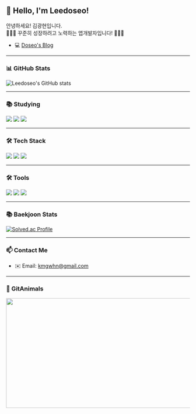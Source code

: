 ## 👋 Hello, I'm Leedoseo!

안녕하세요! 김광현입니다.  
👨🏻‍💻 꾸준히 성장하려고 노력하는 앱개발자입니다! 👨🏻‍💻  
- 💻 [Doseo's Blog](https://leedoseo.tistory.com/)

---

### 📊 GitHub Stats
![Leedoseo's GitHub stats](https://github-readme-stats.vercel.app/api?username=Leedoseo&show_icons=true&theme=radical)

---

### 📚 Studying
<p>
  <img src="https://img.shields.io/badge/Swift-F05138?style=flat&logo=swift&logoColor=white"/>
  <img src="https://img.shields.io/badge/Flutter-02569B?style=flat&logo=flutter&logoColor=white"/>
  <img src="https://img.shields.io/badge/Firebase-FFCA28?style=flat&logo=firebase&logoColor=black"/>
</p>

---

### 🛠️ Tech Stack
<p>
  <img src="https://img.shields.io/badge/Swift-F05138?style=flat&logo=swift&logoColor=white"/>
  <img src="https://img.shields.io/badge/Flutter-02569B?style=flat&logo=flutter&logoColor=white"/>
  <img src="https://img.shields.io/badge/Firebase-FFCA28?style=flat&logo=firebase&logoColor=black"/>
 
</p>

---

### 🛠️ Tools
<p>
  <img src="https://img.shields.io/badge/Notion-000000?style=flat&logo=notion&logoColor=white"/>
  <img src="https://img.shields.io/badge/Figma-F24E1E?style=flat&logo=figma&logoColor=white"/>
  <img src="https://img.shields.io/badge/VScode-007ACC?style=flat&logo=visualstudiocode&logoColor=white"/>
</p>

---


### 📚 Baekjoon Stats
[![Solved.ac Profile](http://mazassumnida.wtf/api/v2/generate_badge?boj=Leedoseo)](https://solved.ac/profile/okok0840)

---

### 📫 Contact Me
- ✉️ Email: kmgwhn@gmail.com

---

### 🐾 GitAnimals
<a href="https://github.com/devxb/gitanimals">
    <img src="https://render.gitanimals.org/farms/Leedoseo" width="1000" height="300"/>
</a>
